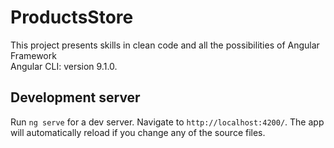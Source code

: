 # ProductsStore

This project presents skills in clean code and all the possibilities of Angular Framework<br>
Angular CLI: version 9.1.0.

## Development server

Run `ng serve` for a dev server. Navigate to `http://localhost:4200/`. The app will automatically reload if you change any of the source files.
